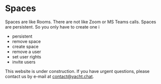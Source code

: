 
# Spaces

Spaces are like Rooms. There are not like Zoom or MS Teams calls. Spaces are persistent. So you only have to create one i

- persistent
- remove space
- create space
- remove a user
- set user rights
- invite users

This website is under construction. If you have urgent questions, please contact us by e-mail at [contact@yacht.chat](mailto:contact@yacht.chat).